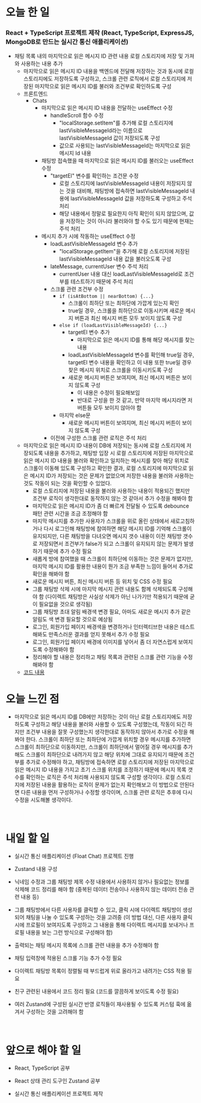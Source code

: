 # 오늘 한 일

### React + TypeScript 프로젝트 제작 (React, TypeScript, ExpressJS, MongoDB로 만드는 실시간 통신 애플리케이션)

- 채팅 목록 내의 마지막으로 읽은 메시지 ID 관련 내용 로컬 스토리지에 저장 및 가져와 사용하는 내용 추가
  - 마지막으로 읽은 메시지 ID 내용을 백엔드에 전달해 저장하는 것과 동시에 로컬 스토리지에도 저장하도록 구성하고, 스크롤 관련 로직에서 로컬 스토리지에 저장된 마지막으로 읽은 메시지 ID를 불러와 조건부로 확인하도록 구성
  - 프론트엔드
    - Chats
      - 마지막으로 읽은 메시지 ID 내용을 전달하는 useEffect 수정
        - handleScroll 함수 수정
          - "localStorage.setItem"를 추가해 로컬 스토리지에 lastVisibleMessageId라는 이름으로 lastVisibleMessageId 값이 저장되도록 구성
          - 값으로 사용되는 lastVisibleMessageId는 마지막으로 읽은 메시지 Id 내용
      - 채팅방 접속했을 때 마지막으로 읽은 메시지 ID를 불러오는 useEffect 수정
        - "targetEl" 변수를 확인하는 조건문 수정
          - 로컬 스토리지에 lastVisibleMessageId 내용이 저장되지 않는 것을 대비해, 채팅방에 접속하면 lastVisibleMessageId 내용에 lastVisibleMessageId 값을 저장하도록 구성하고 주석 처리
          - 해당 내용에서 정말로 필요한지 아직 확인이 되지 않았으며, 값을 저장하는 것이 아니라 불러와야 할 수도 있기 때문에 현재는 주석 처리
      - 메시지 추가 시에 작동하는 useEffect 수정
        - loadLastVisibleMessageId 변수 추가
          - "localStorage.getItem"을 추가해 로컬 스토리지에 저장된 lastVisibleMessageId 내용 값을 불러오도록 구성
        - lateMessage, currentUser 변수 주석 처리
          - currentUser 내용 대신 loadLastVisibleMessageId로 조건부를 테스트하기 때문에 주석 처리
        - 스크롤 관련 조건부 수정
          - `if (isAtBottom || nearBottom) {...}`
            - 스크롤이 최하단 또는 최하단에 가깝게 있는지 확인
            - true일 경우, 스크롤을 최하단으로 이동시키며 새로운 메시지 버튼과 최신 메시지 버튼 모두 보이지 않도록 구성
          - `else if (loadLastVisibleMessageId) {...}`
            - targetEl 변수 추가
              - 마지막으로 읽은 메시지 ID를 통해 해당 메시지를 찾는 내용
            - loadLastVisibleMessageId 변수를 확인해 true일 경우, targetEl 변수 내용을 확인하고 이 내용 또한 true일 경우 찾은 메시지 위치로 스크롤을 이동시키도록 구성
            - 새로운 메시지 버튼은 보여지며, 최신 메시지 버튼은 보이지 않도록 구성
              - 이 내용은 수정이 필요해보임
              - 반대로 구성을 한 것 같고, 만약 마지막 메시지라면 저 버튼들 모두 보이지 않아야 함
          - 마지막 else문
            - 새로운 메시지 버튼이 보여지며, 최신 메시지 버튼이 보이지 않도록 구성
        - 이전에 구성한 스크롤 관련 로직은 주석 처리
  - 마지막으로 읽은 메시지 ID 내용이 DB에 저장되는 동시에 로컬 스토리지에 저장되도록 내용을 추가하고, 채팅방 입장 시 로컬 스토리지에 저장된 마지막으로 읽은 메시지 ID 내용을 불러와 확인하고 일치하는 메시지를 찾아 해당 위치로 스크롤이 이동해 있도록 구성하고 확인한 결과, 로컬 스토리지에 마지막으로 읽은 메시지 ID가 저장되는 것은 문제가 없었으며 저장한 내용을 불러와 사용하는것도 작동이 되는 것을 확인할 수 있었다.
    - 로컬 스토리지에 저장된 내용을 불러와 사용하는 내용이 적용되긴 했지만 조건부 로직이 생각한대로 동작하지 않는 것 같아서 추가 수정을 해봐야 함
    - 마지막으로 읽은 메시지 ID가 좀 더 빠르게 전달될 수 있도록 debounce 패턴 관련 시간을 조금 조정해야 함
    - 마지막 메시지를 추가한 사용자가 스크롤을 위로 올린 상태에서 새로고침하거나 다시 로그인해 채팅방에 참여하면 해당 메시지 ID를 기억해 스크롤이 유지되지만, 다른 채팅방을 다녀오면 메시지 갯수 내용이 이전 채팅방 갯수로 저장되면서 조건부가 false가 되고 스크롤이 유지되지 않는 문제가 발생하기 때문에 추가 수정 필요
    - 새롭게 방에 참여했을 때 스크롤이 최하단에 이동하는 것은 문제가 없지만, 마지막 메시지 ID를 활용한 내용이 뭔가 조금 부족한 느낌이 들어서 추가로 확인을 해봐야 함
    - 새로운 메시지 버튼, 최신 메시지 버튼 등 위치 및 CSS 수정 필요
    - 그룹 채팅방 삭제 시에 마지막 메시지 관련 내용도 함께 삭제되도록 구성해야 함 (다이렉트 채팅방은 사실상 삭제가 아닌 나가기만 적용되기 때문에 굳이 필요없을 것으로 생각됨)
    - 그룹 채팅방 초대 알림 배경색 변경 필요, 아마도 새로운 메시지 추가 같은 알림도 색 변경 필요할 것으로 예상됨
    - 로그인, 회원가입 페이지 배경색을 변경하거나 인터렉티브한 내용은 테스트해봐도 만족스러운 결과를 얻지 못해서 추가 수정 필요
    - 로그인, 회원가입 페이지 배경에 이미지를 넣어서 좀 더 자연스럽게 보여지도록 수정해봐야 함
    - 정리해야 할 내용은 정리하고 채팅 목록과 관련된 스크롤 관련 기능을 수정해봐야 함
  - [코드 내용](https://github.com/jeongsangtae/float-chat/commit/ff7498a7e1cf83b2830f4479a50c154e18fd9aec)

# 오늘 느낀 점

- 마지막으로 읽은 메시지 ID를 DB에만 저장하는 것이 아닌 로컬 스토리지에도 저장하도록 구성하고 해당 내용을 불러와 사용할 수 있도록 구성했는데, 작동이 되긴 하지만 조건부 내용을 잘못 구성했는지 생각한대로 동작하지 않아서 추가로 수정을 해봐야 한다. 스크롤이 최하단 또는 최하단에 가깝게 위치할 경우 메시지를 추가하면 스크롤이 최하단으로 이동하지만, 스크롤이 최하단에서 멀어질 경우 메시지를 추가해도 스크롤이 최하단으로 내려가지 않고 해당 위치에 그대로 유지되기 때문에 조건부를 추가로 수정해야 하고, 채팅방에 접속하면 로컬 스토리지에 저장된 마지막으로 읽은 메시지 ID 내용을 가지고 초기 스크롤 위치를 조정하기 때문에 메시지 목록 갯수를 확인하는 로직은 주석 처리해 사용되지 않도록 구성할 생각이다. 로컬 스토리지에 저장된 내용을 활용하는 로직이 문제가 없는지 확인해보고 이 방법으로 안된다면 다른 내용을 먼저 구성하거나 수정할 생각이며, 스크롤 관련 로직은 추후에 다시 수정을 시도해볼 생각이다.

<br />

# 내일 할 일

- 실시간 통신 애플리케이션 (Float Chat) 프로젝트 진행

- Zustand 내용 구성

- 닉네임 수정과 그룹 채팅방 제목 수정 내용에서 사용하지 않거나 필요없는 정보를 삭제해 코드 정리를 해야 함 (중복된 데이터 전송이나 사용하지 않는 데이터 전송 관련 내용 등)

- 그룹 채팅방에서 다른 사용자를 클릭할 수 있고, 클릭 시에 다이렉트 채팅방이 생성되어 채팅을 나눌 수 있도록 구성하는 것을 고려중 (이 방법 대신, 다른 사용자 클릭 시에 프로필이 보여지도록 구성하고 그 내용을 통해 다이렉트 메시지를 보내거나 프로필 내용을 보는 그런 방식으로 구성해야 함)

- 출력되는 채팅 메시지 목록에 스크롤 관련 내용을 추가 수정해야 함

- 채팅 입력창에 적용된 스크롤 기능 추가 수정 필요

- 다이렉트 채팅방 목록이 정렬될 때 부드럽게 위로 올라가고 내려가는 CSS 적용 필요

- 친구 관련된 내용에서 코드 정리 필요 (코드를 깔끔하게 보이도록 수정 필요)

- 여러 Zustand에 구성된 실시간 반영 로직들이 재사용될 수 있도록 커스텀 훅에 옮겨서 구성하는 것을 고려해야 함

<br />

# 앞으로 해야 할 일

- React, TypeScript 공부

- React 상태 관리 도구인 Zustand 공부

- 실시간 통신 애플리케이션 프로젝트 제작
